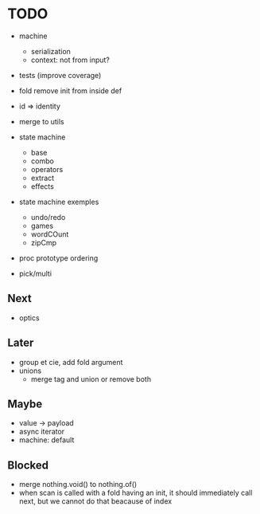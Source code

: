 # TODO

- machine
    - serialization
    - context: not from input?

- tests (improve coverage)

- fold remove init from inside def

- id => identity

- merge to utils

- state machine
    - base
    - combo
    - operators
    - extract
    - effects

- state machine exemples
    - undo/redo
    - games
    - wordCOunt
    - zipCmp

- proc prototype ordering

- pick/multi

## Next

- optics

## Later

- group et cie, add fold argument
- unions
  - merge tag and union or remove both

## Maybe

- value -> payload
- async iterator
- machine: default

## Blocked

- merge nothing.void() to nothing.of()
- when scan is called with a fold having an init, it should immediately call next, but we cannot do that beacause of index
